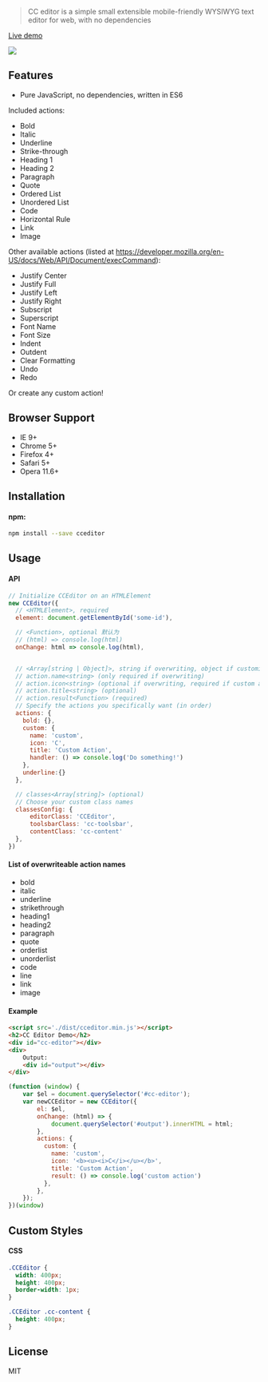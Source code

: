 


> CC editor is a simple small extensible mobile-friendly WYSIWYG text editor for web, with no dependencies

[Live demo](https://zhangcheng-zh.github.io/CC-Editor/demo.html)

![](https://raw.githubusercontent.com/ZhangCheng-zh/CC-Editor/master/demo.gif)

## Features

* Pure JavaScript, no dependencies, written in ES6

Included actions:
- Bold
- Italic
- Underline
- Strike-through
- Heading 1
- Heading 2
- Paragraph
- Quote
- Ordered List
- Unordered List
- Code
- Horizontal Rule
- Link
- Image

Other available actions (listed at https://developer.mozilla.org/en-US/docs/Web/API/Document/execCommand):
- Justify Center
- Justify Full
- Justify Left
- Justify Right
- Subscript
- Superscript
- Font Name
- Font Size
- Indent
- Outdent
- Clear Formatting
- Undo
- Redo

Or create any custom action!

## Browser Support

* IE 9+
* Chrome 5+
* Firefox 4+
* Safari 5+
* Opera 11.6+

## Installation

#### npm:

```bash
npm install --save cceditor
```

## Usage

#### API

```js
// Initialize CCEditor on an HTMLElement
new CCEditor({
  // <HTMLElement>, required
  element: document.getElementById('some-id'),

  // <Function>, optional 默认为
  // (html) => console.log(html)
  onChange: html => console.log(html),


  // <Array[string | Object]>, string if overwriting, object if customizing/creating
  // action.name<string> (only required if overwriting)
  // action.icon<string> (optional if overwriting, required if custom action)
  // action.title<string> (optional)
  // action.result<Function> (required)
  // Specify the actions you specifically want (in order)
  actions: {
    bold: {},
    custom: {
      name: 'custom',
      icon: 'C',
      title: 'Custom Action',
      handler: () => console.log('Do something!')
    },
    underline:{}
  },

  // classes<Array[string]> (optional)
  // Choose your custom class names
  classesConfig: {
      editorClass: 'CCEditor',
      toolsbarClass: 'cc-toolsbar',
      contentClass: 'cc-content'
  },
})
```

#### List of overwriteable action names
- bold
- italic
- underline
- strikethrough
- heading1
- heading2
- paragraph
- quote
- orderlist
- unorderlist
- code
- line
- link
- image

#### Example 

```html
<script src='./dist/cceditor.min.js'></script>
<h2>CC Editor Demo</h2>
<div id="cc-editor"></div>
<div>
    Output:
    <div id="output"></div>
</div>
```

```js
(function (window) {
    var $el = document.querySelector('#cc-editor');
    var newCCEditor = new CCEditor({
        el: $el,
        onChange: (html) => {
            document.querySelector('#output').innerHTML = html;
        },
        actions: {
          custom: {
            name: 'custom',
            icon: '<b><u><i>C</i></u></b>',
            title: 'Custom Action',
            result: () => console.log('custom action')
          },
        },
    });
})(window)
```

## Custom Styles

#### CSS

```css
.CCEditor {
  width: 400px; 
  height: 400px; 
  border-width: 1px;
}

.CCEditor .cc-content {
  height: 400px;
}
```

## License

MIT

